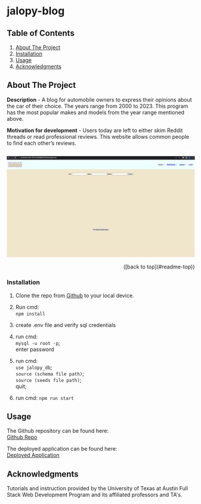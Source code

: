 # jalopy-blog

## Table of Contents
1. [About The Project](#about-the-project)
2. [Installation](#installation)
3. [Usage](#usage)
4. [Acknowledgments](#acknowledgments)

<!-- ABOUT THE PROJECT -->
## About The Project

**Description** - A blog for automobile owners to express their opinions about the car of their choice. The years range from 2000 to 2023. This program has the most popular makes and models from the year range mentioned above.

**Motivation for development** - Users today are left to either skim Reddit threads or read professional reviews. This website allows common people to find each other’s reviews.

![jalopy-blog-screenshot](public/assets/images/jolapy-blog-screenshot.png)
<p align="right">([back to top](#readme-top))</p>


### Installation
1. Clone the repo from [Github](https://github.com/Daleray1231/Jalopy_Blog)  to your local device.

2. Run cmd:   
``npm install``  
  
3. create .env file and verify sql credentials  
  
4. run cmd:   
``mysql -u root -p``;   
enter password  
  
5. run cmd:   
            ``use jalopy_db``;  
            ``source (schema file path)``;  
            ``source (seeds file path)``;   
              quit;    
  
6. run cmd: ``npm run start``  

   
<!-- USAGE EXAMPLES -->

## Usage
The Github repository can be found here:  
[Github Repo](https://github.com/Daleray1231/Jalopy_Blog) 

The deployed application can be found here:  
[Deployed Application]()

<!-- ACKNOWLEDGMENTS -->
## Acknowledgments
Tutorials and instruction provided by the University of Texas at Austin Full Stack Web Development Program and its affiliated professors and TA's.